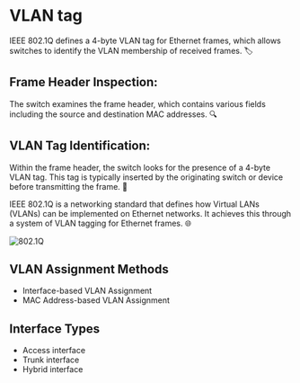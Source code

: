 VLAN tag
========

IEEE 802.1Q defines a 4-byte VLAN tag for Ethernet frames, which allows switches to identify the VLAN membership of received frames. 🏷️

Frame Header Inspection:
------------------------
The switch examines the frame header, which contains various fields including the source and destination MAC addresses. 🔍

VLAN Tag Identification:
------------------------
Within the frame header, the switch looks for the presence of a 4-byte VLAN tag. This tag is typically inserted by the originating switch or device before transmitting the frame. 🔄

IEEE 802.1Q is a networking standard that defines how Virtual LANs (VLANs) can be implemented on Ethernet networks. It achieves this through a system of VLAN tagging for Ethernet frames. 🌐

![802.1Q](./8021q.png)

VLAN Assignment Methods
-----------------------
- Interface-based VLAN Assignment
- MAC Address-based VLAN Assignment

Interface Types
---------------
- Access interface
- Trunk interface
- Hybrid interface